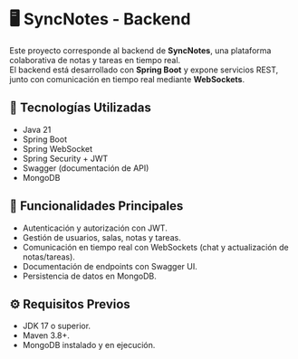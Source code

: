 # 🖥️ SyncNotes - Backend

Este proyecto corresponde al backend de **SyncNotes**, una plataforma colaborativa de notas y tareas en tiempo real.  
El backend está desarrollado con **Spring Boot** y expone servicios REST, junto con comunicación en tiempo real mediante **WebSockets**.

## 🚀 Tecnologías Utilizadas
- Java 21
- Spring Boot
- Spring WebSocket
- Spring Security + JWT
- Swagger (documentación de API)
- MongoDB

## 📌 Funcionalidades Principales
- Autenticación y autorización con JWT.
- Gestión de usuarios, salas, notas y tareas.
- Comunicación en tiempo real con WebSockets (chat y actualización de notas/tareas).
- Documentación de endpoints con Swagger UI.
- Persistencia de datos en MongoDB.

## ⚙️ Requisitos Previos
- JDK 17 o superior.
- Maven 3.8+.
- MongoDB instalado y en ejecución.

